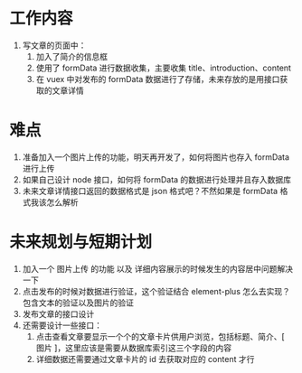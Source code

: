 # 工作内容
1. 写文章的页面中：
   1. 加入了简介的信息框
   2. 使用了 formData 进行数据收集，主要收集 title、introduction、content
   3. 在 vuex 中对发布的 formData 数据进行了存储，未来存放的是用接口获取的文章详情
# 难点
1. 准备加入一个图片上传的功能，明天再开发了，如何将图片也存入 formData 进行上传
2. 如果自己设计 node 接口，如何将 formData 的数据进行处理并且存入数据库
3. 未来文章详情接口返回的数据格式是 json 格式吧？不然如果是 formData 格式我该怎么解析
# 未来规划与短期计划
1. 加入一个 图片上传 的功能  以及 详细内容展示的时候发生的内容居中问题解决一下
2. 点击发布的时候对数据进行验证，这个验证结合 element-plus 怎么去实现？包含文本的验证以及图片的验证
3. 发布文章的接口设计
4. 还需要设计一些接口：
   1. 点击查看文章要显示一个个的文章卡片供用户浏览，包括标题、简介、[ 图片 ]，这里应该是需要从数据库索引这三个字段的内容
   2. 详细数据还需要通过文章卡片的 id 去获取对应的 content 才行
   
